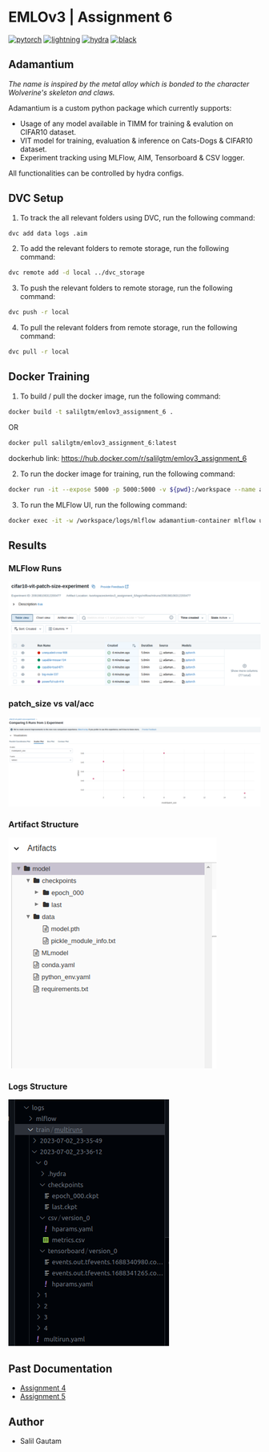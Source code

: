 # EMLOv3 | Assignment 6

[![pytorch](https://img.shields.io/badge/PyTorch_2.0+-ee4c2c?logo=pytorch&logoColor=white)](https://pytorch.org/get-started/locally/)
[![lightning](https://img.shields.io/badge/-Lightning_2.0+-792ee5?logo=pytorchlightning&logoColor=white)](https://pytorchlightning.ai/)
[![hydra](https://img.shields.io/badge/Config-Hydra_1.3-89b8cd)](https://hydra.cc/)
[![black](https://img.shields.io/badge/Code%20Style-Black-black.svg?labelColor=gray)](https://black.readthedocs.io/en/stable/)


## Adamantium 

<em>The name is inspired by the metal alloy which is bonded to the character Wolverine's skeleton and claws.</em>

Adamantium is a custom python package which currently supports:
- Usage of any model available in TIMM for training & evalution on CIFAR10 dataset. 
- VIT model for training, evaluation & inference on Cats-Dogs & CIFAR10 dataset.
- Experiment tracking using MLFlow, AIM, Tensorboard & CSV logger.

All functionalities can be controlled by hydra configs.

## DVC Setup

1. To track the all relevant folders using DVC, run the following command:

```bash
dvc add data logs .aim
```

2. To add the relevant folders to remote storage, run the following command:

```bash
dvc remote add -d local ../dvc_storage
```

3. To push the relevant folders to remote storage, run the following command:

```bash
dvc push -r local
```

4. To pull the relevant folders from remote storage, run the following command:

```bash
dvc pull -r local
```

## Docker Training

1. To build / pull the docker image, run the following command:

```bash
docker build -t salilgtm/emlov3_assignment_6 .
```

OR 

```bash
docker pull salilgtm/emlov3_assignment_6:latest
```

dockerhub link: https://hub.docker.com/r/salilgtm/emlov3_assignment_6

2. To run the docker image for training, run the following command:

```bash
docker run -it --expose 5000 -p 5000:5000 -v ${pwd}:/workspace --name adamantium-container salilgtm/emlov3_assignment_6 adamantium_train -m hydra/launcher=joblib hydra.launcher.n_jobs=5 experiment=cifar10 model.patch_size=1,2,4,8,16 data.num_workers=0
```

3. To run the MLFlow UI, run the following command:

```bash
docker exec -it -w /workspace/logs/mlflow adamantium-container mlflow ui --host 0.0.0.0
```

## Results

### MLFlow Runs
![multirun](assets/mlflow-multirun.png)

### patch_size vs val/acc
![comparison](assets/comparison_scatterplot.png)

### Artifact Structure
![artifact](assets/artifact_structure.png)

### Logs Structure
![logs](assets/logs_structure.png)

## Past Documentation

- [Assignment 4](https://github.com/salil-gtm/emlov3_assignment_4)
- [Assignment 5](https://github.com/salil-gtm/emlov3_assignment_5)

## Author

- Salil Gautam